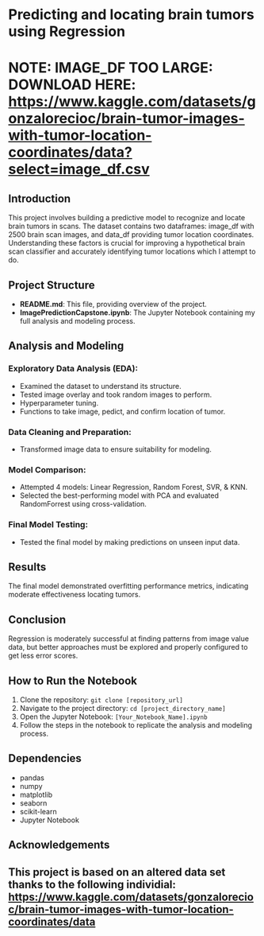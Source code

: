 # Predicting and locating brain tumors using Regression

# NOTE: IMAGE_DF TOO LARGE: DOWNLOAD HERE: https://www.kaggle.com/datasets/gonzalorecioc/brain-tumor-images-with-tumor-location-coordinates/data?select=image_df.csv

## Introduction  
This project involves building a predictive model to recognize and locate brain tumors in scans. 
The dataset contains two dataframes: image_df with 2500 brain scan images, and data_df providing tumor location coordinates. 
Understanding these factors is crucial for improving a hypothetical brain scan classifier and accurately identifying tumor locations which I attempt to do.

## Project Structure  
- **README.md**: This file, providing overview of the project.  
- **ImagePredictionCapstone.ipynb**: The Jupyter Notebook containing my full analysis and modeling process.  

## Analysis and Modeling  
### Exploratory Data Analysis (EDA):  
- Examined the dataset to understand its structure.  
- Tested image overlay and took random images to perform.  
- Hyperparameter tuning.
- Functions to take image, pedict, and confirm location of tumor.

### Data Cleaning and Preparation:  
- Transformed image data to ensure suitability for modeling.  

### Model Comparison:  
- Attempted 4 models: Linear Regression, Random Forest, SVR, & KNN.  
- Selected the best-performing model with PCA and evaluated RandomForrest using cross-validation.

### Final Model Testing:  
- Tested the final model by making predictions on unseen input data.  

## Results  
The final model demonstrated overfitting performance metrics, indicating moderate effectiveness locating tumors. 

## Conclusion  
Regression is moderately successful at finding patterns from image value data, but better approaches must be explored and properly configured to get less error scores.

## How to Run the Notebook  
1. Clone the repository: `git clone [repository_url]`  
2. Navigate to the project directory: `cd [project_directory_name]`  
3. Open the Jupyter Notebook: `[Your_Notebook_Name].ipynb`  
4. Follow the steps in the notebook to replicate the analysis and modeling process.  

## Dependencies  
- pandas  
- numpy  
- matplotlib  
- seaborn  
- scikit-learn  
- Jupyter Notebook  

## Acknowledgements  
This project is based on an altered data set thanks to the following individial:
https://www.kaggle.com/datasets/gonzalorecioc/brain-tumor-images-with-tumor-location-coordinates/data
--- 
